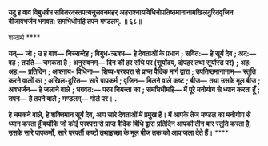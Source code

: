 **यदु ह वाव विबुधर्षभ सवितरदस्तपत्यनुसवनमहर्** **अहराश्नायविधिनोपतिष्ठमानानामखिलदुरितवृजिन बीजावभर्जन भगवत: समभिधीमहि तपन** **मण्डलम्. ॥ ६८॥** 

शब्दार्थ **** 

**यत्—** **जो** **; उ ह वाव—** **निस्सन्देह** **; विबुध-ऋषभ—** **हे देवताओं के प्रधान** **; सवित:—** **हे सूर्य देव** **; अद:—** **वह** **; तपति—** **चमकता है** **; अनुसवनम्—** **दिन की हर संधि पर (सूर्योदय, दोपहर तथा सूर्यास्त पर)** **; अह: अह:—** **प्रतिदिन** **; आश्नाय-** **विधिना—** **शिष्य-परश्परा से प्राप्त वैदिक मार्ग द्वारा** **; उपतिष्ठमानानाम्—** **स्तुति करने वालों का** **; अखिल-दुरित—** **सारे** **पापकर्म** **; वृजिन—** **मिलने वाले कष्ट** **; बीज—** **तथा उसके मूल बीज** **; अवभर्जन—** **हे जलाने वाले** **; भगवत:—** **परम नियन्ता** **का** **; समभिधीमहि—** **मैं पूरे मनोयोग से ध्यान करता हूँ** **; तपन—** **हे तपने वाले** **; मण्डलम्—** **गोले पर।** **.** 

**हे चमकने वाले, हे शक्तिमान सूर्य देव, आप सारे देवताओं में प्रमुख हैं। मैं आपके तेज** **मण्डल का मनोयोग से ध्यान करता हूँ क्योंकि जो कोई परश्परा से प्राप्त वैदिक विधि द्वारा** **प्रतिदिन आपकी तीन बार स्तुति करता है, उसके सारे पापकर्मों, सारे परवर्ती कष्टों तथाइच्छा** **के मूल बीज तक को आप जला देते हैं।** **** 